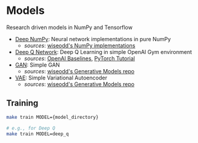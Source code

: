 # Models

Research driven models in NumPy and Tensorflow

- [Deep NumPy](deep_q): Neural network implementations in pure NumPy
  - *sources*: [wiseodd's NumPy implementations](https://github.com/wiseodd/hipsternet)
- [Deep Q Network](deep_q): Deep Q Learning in simple OpenAI Gym environment
  - *sources*: [OpenAI Baselines](https://github.com/openai/baselines/tree/master/baselines/deepq), [PyTorch Tutorial](http://pytorch.org/tutorials/intermediate/reinforcement_q_learning.html)
- [GAN](vanilla_gan): Simple GAN
  - *sources*: [wiseodd's Generative Models repo](https://github.com/wiseodd/generative-models)
- [VAE](vanilla_vae): Simple Variational Autoencoder
  - *sources*: [wiseodd's Generative Models repo](https://github.com/wiseodd/generative-models)

## Training

```sh
make train MODEL={model_directory}

# e.g., for Deep Q
make train MODEL=deep_q
```
